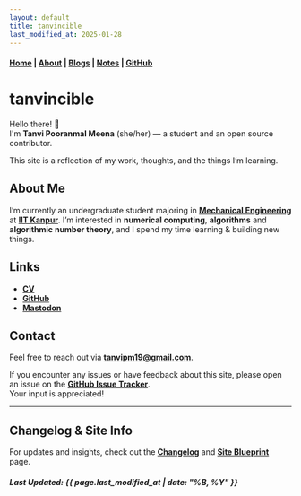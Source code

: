 ```yaml
---
layout: default
title: tanvincible
last_modified_at: 2025-01-28
---
```


#### [Home](/) | [About](/about/) | [Blogs](https://bitzany.netlify.app/) | [Notes](/notes/) | [GitHub](https://github.com/tanvincible)

# tanvincible

Hello there! <span class="emoji">👋</span>  
I'm **Tanvi Pooranmal Meena** (she/her) — a student and an open source contributor. 

This site is a reflection of my work, thoughts, and the things I’m learning.

## About Me

I’m currently an undergraduate student majoring in [**Mechanical Engineering**](https://www.iitk.ac.in/me/) at [**IIT Kanpur**](https://www.iitk.ac.in/). I’m interested in **numerical computing**, **algorithms** and **algorithmic number theory**, and I spend my time learning & building new things. 

## Links

- [**CV**](https://drive.google.com/file/d/1X0k_9NCodCuM3C_k_VqecOmHQqGicRVN/view?usp=sharing)  
- [**GitHub**](https://github.com/tanvincible)
- <strong><a rel="me" href="https://fosstodon.org/@tanvincible">Mastodon</a></strong>

## Contact

Feel free to reach out via [**tanvipm19@gmail.com**](mailto:tanvipm19@gmail.com).

If you encounter any issues or have feedback about this site, please open an issue on the [**GitHub Issue Tracker**](https://github.com/tanvincible/tanvincible.github.io/issues).  
Your input is appreciated!

<!--

---

## <span class="emoji">📢</span> **Notice**

**Some pages are under active development.**
-->

---

## Changelog & Site Info

For updates and insights, check out the [**Changelog**](/changelog/) and [**Site Blueprint**](/site-blueprint/) page.


##### Last Updated: {{ page.last_modified_at | date: "%B, %Y" }}
